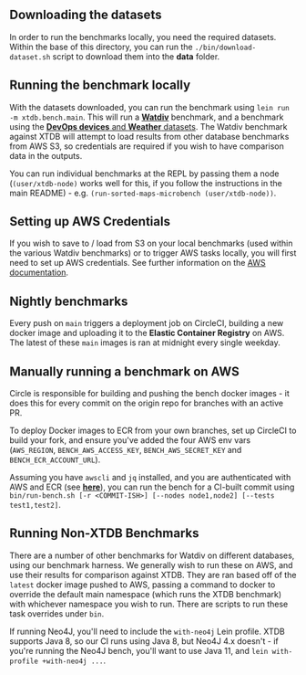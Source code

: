 ## Downloading the datasets

In order to run the benchmarks locally, you need the required datasets. Within the base of this directory, you can run the `./bin/download-dataset.sh` script to download them into the **data** folder.

## Running the benchmark locally

With the datasets downloaded, you can run the benchmark using `lein run -m xtdb.bench.main`. This will run a [**Watdiv**](https://dsg.uwaterloo.ca/watdiv/) benchmark, and a benchmark using the [**DevOps devices** and **Weather** datasets](https://docs.timescale.com/v1.2/tutorials/other-sample-datasets#in-depth-devices). The Watdiv benchmark against XTDB will attempt to load results from other database benchmarks from AWS S3, so credentials are required if you wish to have comparison data in the outputs.

You can run individual benchmarks at the REPL by passing them a node (`(user/xtdb-node)` works well for this, if you follow the instructions in the main README) - e.g. `(run-sorted-maps-microbench (user/xtdb-node))`.

## Setting up AWS Credentials

If you wish to save to / load from S3 on your local benchmarks (used within the various Watdiv benchmarks) or to trigger AWS tasks locally, you will first need to set up AWS credentials. See further information on the [AWS documentation](https://docs.aws.amazon.com/cli/latest/userguide/cli-configure-files.html).

## Nightly benchmarks

Every push on `main` triggers a deployment job on CircleCI, building a new docker image and uploading it to the **Elastic Container Registry** on AWS. The latest of these `main` images is ran at midnight every single weekday.

## Manually running a benchmark on AWS

Circle is responsible for building and pushing the bench docker images - it does this for every commit on the origin repo for branches with an active PR.

To deploy Docker images to ECR from your own branches, set up CircleCI to build your fork, and ensure you've added the four AWS env vars (`AWS_REGION`, `BENCH_AWS_ACCESS_KEY`, `BENCH_AWS_SECRET_KEY` and `BENCH_ECR_ACCOUNT_URL`).

Assuming you have `awscli` and `jq` installed, and you are authenticated with AWS and ECR (see [**here**](https://docs.aws.amazon.com/cli/latest/reference/ecr/get-login.html)), you can run the bench for a CI-built commit using `bin/run-bench.sh [-r <COMMIT-ISH>] [--nodes node1,node2] [--tests test1,test2]`.

## Running Non-XTDB Benchmarks

There are a number of other benchmarks for Watdiv on different databases, using our benchmark harness.
We generally wish to run these on AWS, and use their results for comparison against XTDB.
They are ran based off of the `latest` docker image pushed to AWS, passing a command to docker to override the default main namespace (which runs the XTDB benchmark) with whichever namespace you wish to run.
There are scripts to run these task overrides under `bin`.

If running Neo4J, you'll need to include the `with-neo4j` Lein profile.
XTDB supports Java 8, so our CI runs using Java 8, but Neo4J 4.x doesn't - if you're running the Neo4J bench, you'll want to use Java 11, and `lein with-profile +with-neo4j ...`.
